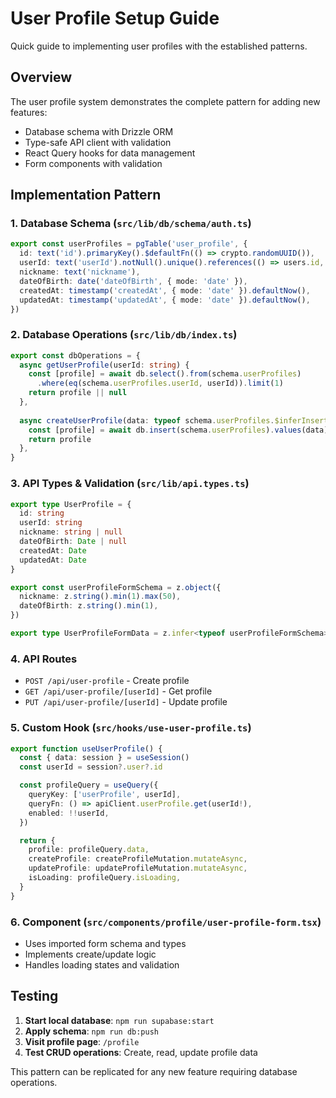 # User Profile Setup Guide

Quick guide to implementing user profiles with the established patterns.

## Overview

The user profile system demonstrates the complete pattern for adding new features:
- Database schema with Drizzle ORM
- Type-safe API client with validation
- React Query hooks for data management
- Form components with validation

## Implementation Pattern

### 1. Database Schema (`src/lib/db/schema/auth.ts`)
```typescript
export const userProfiles = pgTable('user_profile', {
  id: text('id').primaryKey().$defaultFn(() => crypto.randomUUID()),
  userId: text('userId').notNull().unique().references(() => users.id, { onDelete: 'cascade' }),
  nickname: text('nickname'),
  dateOfBirth: date('dateOfBirth', { mode: 'date' }),
  createdAt: timestamp('createdAt', { mode: 'date' }).defaultNow(),
  updatedAt: timestamp('updatedAt', { mode: 'date' }).defaultNow(),
})
```

### 2. Database Operations (`src/lib/db/index.ts`)
```typescript
export const dbOperations = {
  async getUserProfile(userId: string) {
    const [profile] = await db.select().from(schema.userProfiles)
      .where(eq(schema.userProfiles.userId, userId)).limit(1)
    return profile || null
  },
  
  async createUserProfile(data: typeof schema.userProfiles.$inferInsert) {
    const [profile] = await db.insert(schema.userProfiles).values(data).returning()
    return profile
  },
}
```

### 3. API Types & Validation (`src/lib/api.types.ts`)
```typescript
export type UserProfile = {
  id: string
  userId: string
  nickname: string | null
  dateOfBirth: Date | null
  createdAt: Date
  updatedAt: Date
}

export const userProfileFormSchema = z.object({
  nickname: z.string().min(1).max(50),
  dateOfBirth: z.string().min(1),
})

export type UserProfileFormData = z.infer<typeof userProfileFormSchema>
```

### 4. API Routes
- `POST /api/user-profile` - Create profile
- `GET /api/user-profile/[userId]` - Get profile  
- `PUT /api/user-profile/[userId]` - Update profile

### 5. Custom Hook (`src/hooks/use-user-profile.ts`)
```typescript
export function useUserProfile() {
  const { data: session } = useSession()
  const userId = session?.user?.id

  const profileQuery = useQuery({
    queryKey: ['userProfile', userId],
    queryFn: () => apiClient.userProfile.get(userId!),
    enabled: !!userId,
  })

  return {
    profile: profileQuery.data,
    createProfile: createProfileMutation.mutateAsync,
    updateProfile: updateProfileMutation.mutateAsync,
    isLoading: profileQuery.isLoading,
  }
}
```

### 6. Component (`src/components/profile/user-profile-form.tsx`)
- Uses imported form schema and types
- Implements create/update logic
- Handles loading states and validation

## Testing

1. **Start local database**: `npm run supabase:start`
2. **Apply schema**: `npm run db:push`
3. **Visit profile page**: `/profile`
4. **Test CRUD operations**: Create, read, update profile data

This pattern can be replicated for any new feature requiring database operations.
